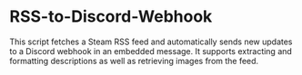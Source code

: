# RSS-to-Discord-Webhook
This script fetches a Steam RSS feed and automatically sends new updates to a Discord webhook in an embedded message. It supports extracting and formatting descriptions as well as retrieving images from the feed.
